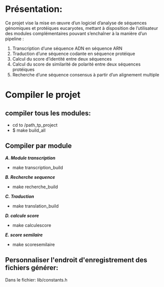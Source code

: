 Présentation:
==============
Ce projet vise la mise en œuvre d’un logiciel d’analyse de séquences génomiques et protéiques eucaryotes, mettant à
disposition de l’utilisateur des modules complémentaires pouvant s’enchaîner à la manière d’un pipeline :
 
1. Transcription d’une séquence ADN en séquence ARN
2. Traduction d’une séquence codante en séquence protéique 
3. Calcul du score d’identité entre deux séquences 
4. Calcul du score de similarité de polarité entre deux séquences protéiques 
5. Recherche d’une séquence consensus à partir d’un alignement multiple

Compiler le projet
==================
compiler tous les modules:
-----------------
+ cd to /path_tp_project
+ $ make build_all

Compiler par module
---------------------

***A. Module transcription***
   + make transcription_build

***B. Recherche sequence***
   + make recherche_build

***C. Traduction***
   + make translation_build

***D. calcule score***
   + make calculescore

***E. score semilaire***
   + make scoresemilaire


Personnaliser l'endroit d'enregistrement des fichiers générer:
-------------------------------------------------------------
Dans le fichier: lib/constants.h


